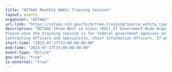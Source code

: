 ```yaml
---
title: "NITAAC Monthly GWACs Training Session"
layout: events
organizer: "NITAAC"
url-link: "https://nitaac.nih.gov/form/free-training?source_entity_type=node&source_entity_id=167951"
description: "NITAAC three Best in Class (BIC) IT Government-Wide Acquisition Contracts (GWACs) (CIO-SP3, CIO-SP3 Small Business and CIO-CS) boast streamlined acquisition and fast ordering, a single login Electronic Government Ordering System (e-GOS) with built-in FAR guidance, and automated ordering. But that’s not all NITAAC offers. You’ll also find Assisted Acquisitions, free scope assessments and much more.
Please note the training session is for federal government agencies only. If you are not a federal government agency and would like to request a training session, please contact NITAAC Support for assistance.
Contracting Officers and Specialists, Chief Information Officers, IT program officials and anyone on your team who is involved in the IT procurement process can benefit from attending a NITAAC training session. All attendees will receive 2 Continuous Learning Points (CLP) for attending this training."
start-time: "2023-07-27T13:00:00-00:00"
end-time: "2023-07-27T15:00:00-00:00"
event-type: "Online"
gov-only: "true"
is-external: "true"
---
```


